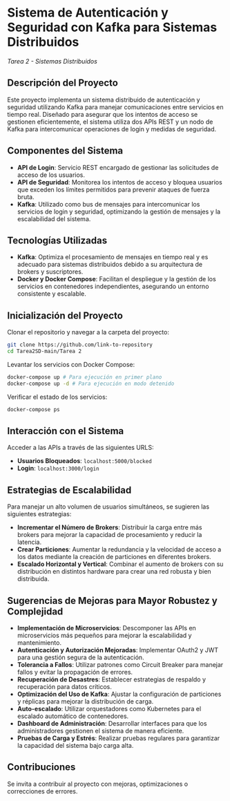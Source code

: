 
# Sistema de Autenticación y Seguridad con Kafka para Sistemas Distribuidos
*Tarea 2 - Sistemas Distribuidos*
## Descripción del Proyecto

Este proyecto implementa un sistema distribuido de autenticación y seguridad utilizando Kafka para manejar comunicaciones entre servicios en tiempo real. Diseñado para asegurar que los intentos de acceso se gestionen eficientemente, el sistema utiliza dos APIs REST y un nodo de Kafka para intercomunicar operaciones de login y medidas de seguridad.

## Componentes del Sistema

- **API de Login**: Servicio REST encargado de gestionar las solicitudes de acceso de los usuarios.
- **API de Seguridad**: Monitorea los intentos de acceso y bloquea usuarios que exceden los límites permitidos para prevenir ataques de fuerza bruta.
- **Kafka**: Utilizado como bus de mensajes para intercomunicar los servicios de login y seguridad, optimizando la gestión de mensajes y la escalabilidad del sistema.

## Tecnologías Utilizadas

- **Kafka**: Optimiza el procesamiento de mensajes en tiempo real y es adecuado para sistemas distribuidos debido a su arquitectura de brokers y suscriptores.
- **Docker y Docker Compose**: Facilitan el despliegue y la gestión de los servicios en contenedores independientes, asegurando un entorno consistente y escalable.

## Inicialización del Proyecto

Clonar el repositorio y navegar a la carpeta del proyecto:

```bash
git clone https://github.com/link-to-repository
cd Tarea2SD-main/Tarea 2
```

Levantar los servicios con Docker Compose:

```bash
docker-compose up # Para ejecución en primer plano
docker-compose up -d # Para ejecución en modo detenido
```

Verificar el estado de los servicios:

```bash
docker-compose ps
```

## Interacción con el Sistema

Acceder a las APIs a través de las siguientes URLS:

- **Usuarios Bloqueados**: `localhost:5000/blocked`
- **Login**: `localhost:3000/login`

## Estrategias de Escalabilidad

Para manejar un alto volumen de usuarios simultáneos, se sugieren las siguientes estrategias:

- **Incrementar el Número de Brokers**: Distribuir la carga entre más brokers para mejorar la capacidad de procesamiento y reducir la latencia.
- **Crear Particiones**: Aumentar la redundancia y la velocidad de acceso a los datos mediante la creación de particiones en diferentes brokers.
- **Escalado Horizontal y Vertical**: Combinar el aumento de brokers con su distribución en distintos hardware para crear una red robusta y bien distribuida.

## Sugerencias de Mejoras para Mayor Robustez y Complejidad

- **Implementación de Microservicios**: Descomponer las APIs en microservicios más pequeños para mejorar la escalabilidad y mantenimiento.
- **Autenticación y Autorización Mejoradas**: Implementar OAuth2 y JWT para una gestión segura de la autenticación.
- **Tolerancia a Fallos**: Utilizar patrones como Circuit Breaker para manejar fallos y evitar la propagación de errores.
- **Recuperación de Desastres**: Establecer estrategias de respaldo y recuperación para datos críticos.
- **Optimización del Uso de Kafka**: Ajustar la configuración de particiones y réplicas para mejorar la distribución de carga.
- **Auto-escalado**: Utilizar orquestadores como Kubernetes para el escalado automático de contenedores.
- **Dashboard de Administración**: Desarrollar interfaces para que los administradores gestionen el sistema de manera eficiente.
- **Pruebas de Carga y Estrés**: Realizar pruebas regulares para garantizar la capacidad del sistema bajo carga alta.

## Contribuciones

Se invita a contribuir al proyecto con mejoras, optimizaciones o correcciones de errores.
